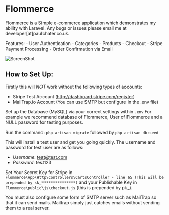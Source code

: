 # Flommerce

Flommerce is a Simple e-commerce application which demonstrates my ability with Laravel. Any bugs or issues please email me at developer[at]paulchater.co.uk.

Features:
	- User Authentication
	- Categories
	- Products
	- Checkout
    - Stripe Payment Processing
    - Order Confirmation via Email

![ScreenShot](https://raw.githubusercontent.com/pchater/flommerce.dev/master/public/img/stripe-payment-success-scrot.png)

How to Set Up:
---
Firstly this will *NOT* work without the following types of accounts:

* Stripe Test Account (http://dashboard.stripe.com/register)
* MailTrap.io Account (You can use SMTP but configure in the .env file)

Set up the Database (MySQL) via your correct settings within `.env`
For example we recommend database of Flommerce, User of Flommerce and a NULL password for testing purposes.

Run the command: `php artisan migrate` followed by `php artisan db:seed`

This will install a test user and get you going quickly. The username and password for test user are as follows:
* *Username*: test@test.com
* *Password*: test123

Set Your Secret Key for Stripe in `Flommerce\App\Http\Controllers\CartsController - line 65
(This will be prepended by sk_***************)` and your Publishable Key in `Flommerce\public\js\checkout.js` (this is prepended by pk_).

You must also configure some form of SMTP server such as MailTrap so that it can send mails. Mailtrap simply just catches emails without sending them to a real server.
